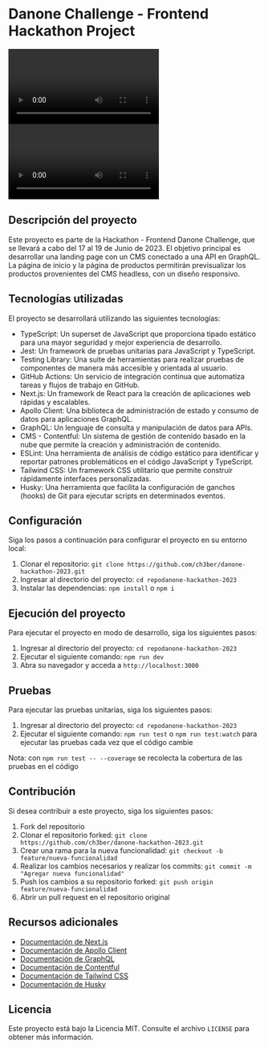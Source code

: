 # Danone Challenge - Frontend Hackathon Project

![Danone Challenge](/docs/Danone-Productos-Eco.mp4)
![Danone Challenge](/docs/Danone-Productos-Eco-mobile.mp4)

## Descripción del proyecto

Este proyecto es parte de la Hackathon - Frontend Danone Challenge, que se llevará a cabo del 17 al 19 de Junio de 2023. El objetivo principal es desarrollar una landing page con un CMS conectado a una API en GraphQL. La página de inicio y la página de productos permitirán previsualizar los productos provenientes del CMS headless, con un diseño responsivo.

## Tecnologías utilizadas

El proyecto se desarrollará utilizando las siguientes tecnologías:

- TypeScript: Un superset de JavaScript que proporciona tipado estático para una mayor seguridad y mejor experiencia de desarrollo.
- Jest: Un framework de pruebas unitarias para JavaScript y TypeScript.
- Testing Library: Una suite de herramientas para realizar pruebas de componentes de manera más accesible y orientada al usuario.
- GitHub Actions: Un servicio de integración continua que automatiza tareas y flujos de trabajo en GitHub.
- Next.js: Un framework de React para la creación de aplicaciones web rápidas y escalables.
- Apollo Client: Una biblioteca de administración de estado y consumo de datos para aplicaciones GraphQL.
- GraphQL: Un lenguaje de consulta y manipulación de datos para APIs.
- CMS - Contentful: Un sistema de gestión de contenido basado en la nube que permite la creación y administración de contenido.
- ESLint: Una herramienta de análisis de código estático para identificar y reportar patrones problemáticos en el código JavaScript y TypeScript.
- Tailwind CSS: Un framework CSS utilitario que permite construir rápidamente interfaces personalizadas.
- Husky: Una herramienta que facilita la configuración de ganchos (hooks) de Git para ejecutar scripts en determinados eventos.

## Configuración

Siga los pasos a continuación para configurar el proyecto en su entorno local:

1. Clonar el repositorio: `git clone https://github.com/ch3ber/danone-hackathon-2023.git`
2. Ingresar al directorio del proyecto: `cd repodanone-hackathon-2023`
3. Instalar las dependencias: `npm install` o `npm i`

## Ejecución del proyecto

Para ejecutar el proyecto en modo de desarrollo, siga los siguientes pasos:

1. Ingresar al directorio del proyecto: `cd repodanone-hackathon-2023`
2. Ejecutar el siguiente comando: `npm run dev`
3. Abra su navegador y acceda a `http://localhost:3000`

## Pruebas

Para ejecutar las pruebas unitarias, siga los siguientes pasos:

1. Ingresar al directorio del proyecto: `cd repodanone-hackathon-2023`
2. Ejecutar el siguiente comando: `npm run test` o `npm run test:watch` para ejecutar las pruebas cada vez que el código cambie

Nota: con `npm run test -- --coverage` se recolecta la cobertura de las pruebas en el código

## Contribución

Si desea contribuir a este proyecto, siga los siguientes pasos:

1. Fork del repositorio
2. Clonar el repositorio forked: `git clone https://github.com/ch3ber/danone-hackathon-2023.git`
3. Crear una rama para la nueva funcionalidad: `git checkout -b feature/nueva-funcionalidad`
4. Realizar los cambios necesarios y realizar los commits: `git commit -m "Agregar nueva funcionalidad"`
5. Push los cambios a su repositorio forked: `git push origin feature/nueva-funcionalidad`
6. Abrir un pull request en el repositorio original

## Recursos adicionales

- [Documentación de Next.js](https://nextjs.org/docs)
- [Documentación de Apollo Client](https://www.apollographql.com/docs/react/)
- [Documentación de GraphQL](https://graphql.org/learn/)
- [Documentación de Contentful](https://www.contentful.com/developers/docs/)
- [Documentación de Tailwind CSS](https://tailwindcss.com/docs)
- [Documentación de Husky](https://typicode.github.io/husky/#/)

## Licencia

Este proyecto está bajo la Licencia MIT. Consulte el archivo `LICENSE` para obtener más información.
